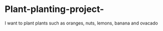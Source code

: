 # Plant-planting-project-
I want to plant plants such as oranges, nuts, lemons, banana and ovacado 
